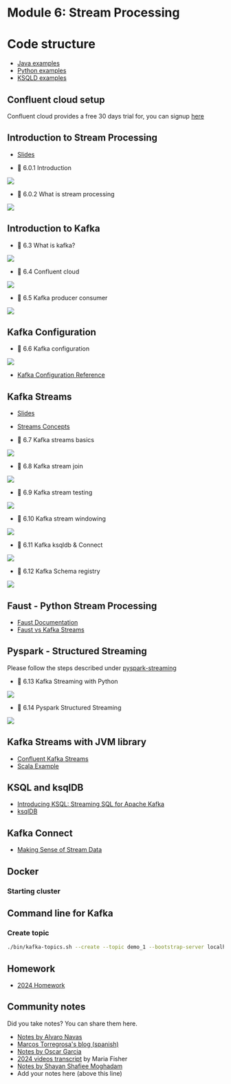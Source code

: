 # Module 6: Stream Processing

# Code structure
* [Java examples](java)
* [Python examples](python)
* [KSQLD examples](ksqldb)

## Confluent cloud setup
Confluent cloud provides a free 30 days trial for, you can signup [here](https://www.confluent.io/confluent-cloud/tryfree/)

## Introduction to Stream Processing

- [Slides](https://docs.google.com/presentation/d/1bCtdCba8v1HxJ_uMm9pwjRUC-NAMeB-6nOG2ng3KujA/edit?usp=sharing)

- :movie_camera: 6.0.1 Introduction

[![](https://markdown-videos-api.jorgenkh.no/youtube/hfvju3iOIP0)](https://youtu.be/hfvju3iOIP0&list=PL3MmuxUbc_hJed7dXYoJw8DoCuVHhGEQb&index=67)

- :movie_camera: 6.0.2 What is stream processing

[![](https://markdown-videos-api.jorgenkh.no/youtube/WxTxKGcfA-k)](https://youtu.be/WxTxKGcfA-k&list=PL3MmuxUbc_hJed7dXYoJw8DoCuVHhGEQb&index=68)

## Introduction to Kafka

- :movie_camera: 6.3  What is kafka?

[![](https://markdown-videos-api.jorgenkh.no/youtube/zPLZUDPi4AY)](https://youtu.be/zPLZUDPi4AY&list=PL3MmuxUbc_hJed7dXYoJw8DoCuVHhGEQb&index=69)

- :movie_camera: 6.4 Confluent cloud

[![](https://markdown-videos-api.jorgenkh.no/youtube/ZnEZFEYKppw)](https://youtu.be/ZnEZFEYKppw&list=PL3MmuxUbc_hJed7dXYoJw8DoCuVHhGEQb&index=70)

- :movie_camera: 6.5 Kafka producer consumer

[![](https://markdown-videos-api.jorgenkh.no/youtube/aegTuyxX7Yg)](https://youtu.be/aegTuyxX7Yg&list=PL3MmuxUbc_hJed7dXYoJw8DoCuVHhGEQb&index=71)

## Kafka Configuration

- :movie_camera: 6.6 Kafka configuration

[![](https://markdown-videos-api.jorgenkh.no/youtube/SXQtWyRpMKs)](https://youtu.be/SXQtWyRpMKs&list=PL3MmuxUbc_hJed7dXYoJw8DoCuVHhGEQb&index=72)

- [Kafka Configuration Reference](https://docs.confluent.io/platform/current/installation/configuration/)

## Kafka Streams

- [Slides](https://docs.google.com/presentation/d/1fVi9sFa7fL2ZW3ynS5MAZm0bRSZ4jO10fymPmrfTUjE/edit?usp=sharing)
  
- [Streams Concepts](https://docs.confluent.io/platform/current/streams/concepts.html)
  
- :movie_camera: 6.7 Kafka streams basics

[![](https://markdown-videos-api.jorgenkh.no/youtube/dUyA_63eRb0)](https://youtu.be/dUyA_63eRb0&list=PL3MmuxUbc_hJed7dXYoJw8DoCuVHhGEQb&index=73)

- :movie_camera: 6.8 Kafka stream join

[![](https://markdown-videos-api.jorgenkh.no/youtube/NcpKlujh34Y)](https://youtu.be/NcpKlujh34Y&list=PL3MmuxUbc_hJed7dXYoJw8DoCuVHhGEQb&index=74)

- :movie_camera: 6.9 Kafka stream testing

[![](https://markdown-videos-api.jorgenkh.no/youtube/TNx5rmLY8Pk)](https://youtu.be/TNx5rmLY8Pk&list=PL3MmuxUbc_hJed7dXYoJw8DoCuVHhGEQb&index=75)

- :movie_camera: 6.10 Kafka stream windowing

[![](https://markdown-videos-api.jorgenkh.no/youtube/r1OuLdwxbRc)](https://youtu.be/r1OuLdwxbRc&list=PL3MmuxUbc_hJed7dXYoJw8DoCuVHhGEQb&index=76)

- :movie_camera: 6.11 Kafka ksqldb & Connect

[![](https://markdown-videos-api.jorgenkh.no/youtube/DziQ4a4tn9Y)](https://youtu.be/DziQ4a4tn9Y&list=PL3MmuxUbc_hJed7dXYoJw8DoCuVHhGEQb&index=77)

- :movie_camera: 6.12 Kafka Schema registry

[![](https://markdown-videos-api.jorgenkh.no/youtube/tBY_hBuyzwI)](https://youtu.be/tBY_hBuyzwI&list=PL3MmuxUbc_hJed7dXYoJw8DoCuVHhGEQb&index=78)

## Faust - Python Stream Processing

- [Faust Documentation](https://faust.readthedocs.io/en/latest/index.html)
- [Faust vs Kafka Streams](https://faust.readthedocs.io/en/latest/playbooks/vskafka.html)

## Pyspark - Structured Streaming
Please follow the steps described under [pyspark-streaming](python/streams-example/pyspark/README.md)

- :movie_camera: 6.13 Kafka Streaming with Python

[![](https://markdown-videos-api.jorgenkh.no/youtube/BgAlVknDFlQ)](https://youtu.be/BgAlVknDFlQ&list=PL3MmuxUbc_hJed7dXYoJw8DoCuVHhGEQb&index=79)

- :movie_camera: 6.14 Pyspark Structured Streaming

[![](https://markdown-videos-api.jorgenkh.no/youtube/VIVr7KwRQmE)](https://youtu.be/VIVr7KwRQmE&list=PL3MmuxUbc_hJed7dXYoJw8DoCuVHhGEQb&index=80)

## Kafka Streams with JVM library

- [Confluent Kafka Streams](https://kafka.apache.org/documentation/streams/)
- [Scala Example](https://github.com/AnkushKhanna/kafka-helper/tree/master/src/main/scala/kafka/schematest)

## KSQL and ksqlDB

- [Introducing KSQL: Streaming SQL for Apache Kafka](https://www.confluent.io/blog/ksql-streaming-sql-for-apache-kafka/)
- [ksqlDB](https://ksqldb.io/)

## Kafka Connect

- [Making Sense of Stream Data](https://medium.com/analytics-vidhya/making-sense-of-stream-data-b74c1252a8f5)

## Docker

### Starting cluster

## Command line for Kafka

### Create topic

```bash
./bin/kafka-topics.sh --create --topic demo_1 --bootstrap-server localhost:9092 --partitions 2
```

## Homework

* [2024 Homework](../cohorts/2024/)

## Community notes

Did you take notes? You can share them here.

* [Notes by Alvaro Navas](https://github.com/ziritrion/dataeng-zoomcamp/blob/main/notes/6_streaming.md )
* [Marcos Torregrosa's blog (spanish)](https://www.n4gash.com/2023/data-engineering-zoomcamp-semana-6-stream-processing/)
* [Notes by Oscar Garcia](https://github.com/ozkary/Data-Engineering-Bootcamp/tree/main/Step6-Streaming)
* [2024 videos transcript](https://drive.google.com/drive/folders/1UngeL5FM-GcDLM7QYaDTKb3jIS6CQC14?usp=drive_link) by Maria Fisher 
* [Notes by Shayan Shafiee Moghadam](https://github.com/shayansm2/eng-notebook/blob/main/kafka/readme.md)
* Add your notes here (above this line)

